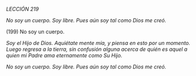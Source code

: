 *LECCIÓN 219*

*No soy un cuerpo. Soy libre.*
*Pues aún soy tal como Dios me creó.*

(199) No soy un cuerpo.

_Soy el Hijo de Dios. Aquiétate mente mía, y piensa en esto por un momento. Luego regresa a la tierra, sin confusión alguna acerca de quién es aquel a quien mi Padre ama eternamente como Su Hijo._

*No soy un cuerpo. Soy libre.*
*Pues aún soy tal como Dios me creó.*
